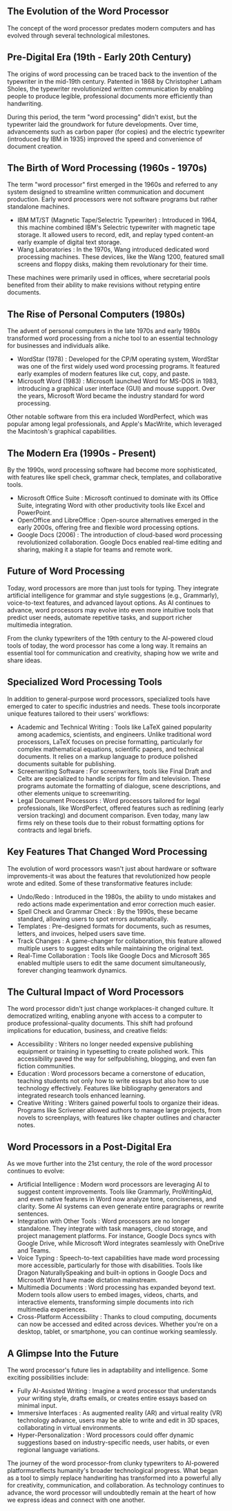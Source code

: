 ## The Evolution of the Word Processor

The concept of the word processor predates modern computers and has evolved through several technological milestones.

## Pre-Digital Era (19th - Early 20th Century)

The origins of word processing can be traced back to the invention of the typewriter in the mid-19th century. Patented in 1868 by Christopher Latham Sholes, the typewriter revolutionized written communication by enabling people to produce legible, professional documents more efficiently than handwriting.

During this period, the term "word processing" didn't exist, but the typewriter laid the groundwork for future developments. Over time, advancements such as carbon paper (for copies) and the electric typewriter (introduced by IBM in 1935) improved the speed and convenience of document creation.

## The Birth of Word Processing (1960s - 1970s)

The term "word processor" first emerged in the 1960s and referred to any system designed to streamline written communication and document production. Early word processors were not software programs but rather standalone machines.

- IBM MT/ST (Magnetic Tape/Selectric Typewriter) : Introduced in 1964, this machine combined IBM's Selectric typewriter with magnetic tape storage. It allowed users to record, edit, and replay typed content-an early example of digital text storage.
- Wang Laboratories : In the 1970s, Wang introduced dedicated word processing machines. These devices, like the Wang 1200, featured small screens and floppy disks, making them revolutionary for their time.

These machines were primarily used in offices, where secretarial pools benefited from their ability to make revisions without retyping entire documents.

## The Rise of Personal Computers (1980s)

The advent of personal computers in the late 1970s and early 1980s transformed word processing from a niche tool to an essential technology for businesses and individuals alike.

- WordStar (1978) : Developed for the CP/M operating system, WordStar was one of the first widely used word processing programs. It featured early examples of modern features like cut, copy, and paste.
- Microsoft Word (1983) : Microsoft launched Word for MS-DOS in 1983, introducing a graphical user interface (GUI) and mouse support. Over the years, Microsoft Word became the industry standard for word processing.

Other notable software from this era included WordPerfect, which was popular among legal professionals, and Apple's MacWrite, which leveraged the Macintosh's graphical capabilities.

## The Modern Era (1990s - Present)

By the 1990s, word processing software had become more sophisticated, with features like spell check, grammar check, templates, and collaborative tools.

- Microsoft Office Suite : Microsoft continued to dominate with its Office Suite, integrating Word with other productivity tools like Excel and PowerPoint.
- OpenOffice and LibreOffice : Open-source alternatives emerged in the early 2000s, offering free and flexible word processing options.
- Google Docs (2006) : The introduction of cloud-based word processing revolutionized collaboration. Google Docs enabled real-time editing and sharing, making it a staple for teams and remote work.

## Future of Word Processing

Today, word processors are more than just tools for typing. They integrate artificial intelligence for grammar and style suggestions (e.g., Grammarly), voice-to-text features, and advanced layout options. As AI continues to advance, word processors may evolve into even more intuitive tools that predict user needs, automate repetitive tasks, and support richer multimedia integration.

From the clunky typewriters of the 19th century to the AI-powered cloud tools of today, the word processor has come a long way. It remains an essential tool for communication and creativity, shaping how we write and share ideas.

## Specialized Word Processing Tools

In addition to general-purpose word processors, specialized tools have emerged to cater to specific industries and needs. These tools incorporate unique features tailored to their users' workflows:

- Academic and Technical Writing : Tools like LaTeX gained popularity among academics, scientists, and engineers. Unlike traditional word processors, LaTeX focuses on precise formatting, particularly for complex mathematical equations, scientific papers, and technical documents. It relies on a markup language to produce polished documents suitable for publishing.
- Screenwriting Software : For screenwriters, tools like Final Draft and Celtx are specialized to handle scripts for film and television. These programs automate the formatting of dialogue, scene descriptions, and other elements unique to screenwriting.
- Legal Document Processors : Word processors tailored for legal professionals, like WordPerfect, offered features such as redlining (early version tracking) and document comparison. Even today, many law firms rely on these tools due to their robust formatting options for contracts and legal briefs.

## Key Features That Changed Word Processing

The evolution of word processors wasn't just about hardware or software improvements-it was about the features that revolutionized how people wrote and edited. Some of these transformative features include:

- Undo/Redo : Introduced in the 1980s, the ability to undo mistakes and redo actions made experimentation and error correction much easier.
- Spell Check and Grammar Check : By the 1990s, these became standard, allowing users to spot errors automatically.
- Templates : Pre-designed formats for documents, such as resumes, letters, and invoices, helped users save time.
- Track Changes : A game-changer for collaboration, this feature allowed multiple users to suggest edits while maintaining the original text.
- Real-Time Collaboration : Tools like Google Docs and Microsoft 365 enabled multiple users to edit the same document simultaneously, forever changing teamwork dynamics.

## The Cultural Impact of Word Processors

The word processor didn't just change workplaces-it changed culture. It democratized writing, enabling anyone with access to a computer to produce professional-quality documents. This shift had profound implications for education, business, and creative fields:

- Accessibility : Writers no longer needed expensive publishing equipment or training in typesetting to create polished work. This accessibility paved the way for selfpublishing, blogging, and even fan fiction communities.
- Education : Word processors became a cornerstone of education, teaching students not only how to write essays but also how to use technology effectively. Features like bibliography generators and integrated research tools enhanced learning.
- Creative Writing : Writers gained powerful tools to organize their ideas. Programs like Scrivener allowed authors to manage large projects, from novels to screenplays, with features like chapter outlines and character notes.

## Word Processors in a Post-Digital Era

As we move further into the 21st century, the role of the word processor continues to evolve:

- Artificial Intelligence : Modern word processors are leveraging AI to suggest content improvements. Tools like Grammarly, ProWritingAid, and even native features in Word now analyze tone, conciseness, and clarity. Some AI systems can even generate entire paragraphs or rewrite sentences.
- Integration with Other Tools : Word processors are no longer standalone. They integrate with task managers, cloud storage, and project management platforms. For instance, Google Docs syncs with Google Drive, while Microsoft Word integrates seamlessly with OneDrive and Teams.
- Voice Typing : Speech-to-text capabilities have made word processing more accessible, particularly for those with disabilities. Tools like Dragon NaturallySpeaking and built-in options in Google Docs and Microsoft Word have made dictation mainstream.
- Multimedia Documents : Word processing has expanded beyond text. Modern tools allow users to embed images, videos, charts, and interactive elements, transforming simple documents into rich multimedia experiences.
- Cross-Platform Accessibility : Thanks to cloud computing, documents can now be accessed and edited across devices. Whether you're on a desktop, tablet, or smartphone, you can continue working seamlessly.

## A Glimpse Into the Future

The word processor's future lies in adaptability and intelligence. Some exciting possibilities include:

- Fully AI-Assisted Writing : Imagine a word processor that understands your writing style, drafts emails, or creates entire essays based on minimal input.
- Immersive Interfaces : As augmented reality (AR) and virtual reality (VR) technology advance, users may be able to write and edit in 3D spaces, collaborating in virtual environments.
- Hyper-Personalization : Word processors could offer dynamic suggestions based on industry-specific needs, user habits, or even regional language variations.

The journey of the word processor-from clunky typewriters to AI-powered platformsreflects humanity's broader technological progress. What began as a tool to simply replace handwriting has transformed into a powerful ally for creativity, communication, and collaboration. As technology continues to advance, the word processor will undoubtedly remain at the heart of how we express ideas and connect with one another.
